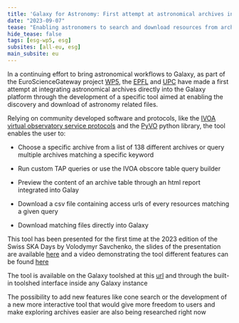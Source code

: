 ```yaml
---
title: 'Galaxy for Astronomy: First attempt at astronomical archives integration'
date: "2023-09-07"  
tease: "Enabling astronomers to search and download resources from archives directly into Galaxy"
hide_tease: false
tags: [esg-wp5, esg]
subsites: [all-eu, esg]
main_subsite: eu
---
```



In a continuing effort to bring astronomical workflows to Galaxy, as part of the EuroScienceGateway project [WP5]([https://galaxyproject.org/projects/esg/news/?tag=esg-wp5](https://galaxyproject.org/projects/esg/news/?tag=esg-wp5)), the [EPFL]([https://www.epfl.ch/en/](https://www.epfl.ch/en/))  and [UPC]([https://apc.u-paris.fr/APC_CS/](https://apc.u-paris.fr/APC_CS/))  have made a first attempt at integrating astronomical archives directly into the Galaxy platform through the development of a specific tool aimed at enabling the discovery and download of astronomy related files.

Relying on community developed software and protocols, like the [IVOA virtual observatory service protocols]([https://www.ivoa.net/](https://www.ivoa.net/)) and the [PyVO]([https://pyvo.readthedocs.io/en/latest/#](https://pyvo.readthedocs.io/en/latest/#)) python library, the tool enables the user to:

-   Choose a specific archive from a list of 138 different archives or query multiple archives matching a specific keyword
    
-   Run custom TAP queries or use the IVOA obscore table query builder
    
-   Preview the content of an archive table through an html report integrated into Galay
    
-   Download a csv file containing access urls of every resources matching a given query
    
-   Download matching files directly into Galaxy
    

This tool has been presented for the first time at the 2023 edition of the Swiss SKA Days by Volodymyr Savchenko, the slides of the presentation are available [here]([]()) and a video demonstrating the tool different features can be found [here]([]())

The tool is available on the Galaxy toolshed at this [url]([https://toolshed.g2.bx.psu.edu/repository?repository_id=5e558af15782f7db&changeset_revision=0ddfc343f9f9](https://toolshed.g2.bx.psu.edu/repository?repository_id=5e558af15782f7db&changeset_revision=0ddfc343f9f9)) and through the built-in toolshed interface inside any Galaxy instance

The possibility to add new features like cone search or the development of a new more interactive tool that would give more freedom to users and make exploring archives easier are also being researched right now
